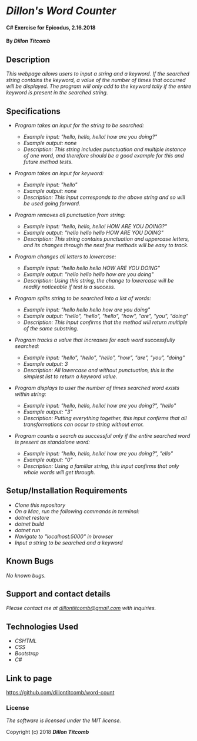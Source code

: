 # _Dillon's Word Counter_

#### C# Exercise for Epicodus, 2.16.2018

#### By _**Dillon Titcomb**_

## Description

_This webpage allows users to input a string and a keyword. If the searched string contains the keyword, a value of the number of times that occurred will be displayed. The program will only add to the keyword tally if the entire keyword is present in  the searched string._

## Specifications

* _Program takes an input for the string to be searched:_
	* _Example input: "hello, hello, hello! how are you doing?"_
	* _Example output: none_
	* _Description: This string includes punctuation and multiple instance of one word, and therefore should be a good example for this and future method tests._

* _Program takes an input for keyword:_
	* _Example input: "hello"_
	* _Example output: none_
	* _Description: This input corresponds to the above string and so will be used going forward._

* _Program removes all punctuation from string:_
	* _Example input: "hello, hello, hello! HOW ARE YOU DOING?"_
	* _Example output: "hello hello hello HOW ARE YOU DOING"_
	* _Description: This string contains punctuation and uppercase letters, and its changes through the next few methods will be easy to track._

* _Program changes all letters to lowercase:_
	* _Example input: "hello hello hello HOW ARE YOU DOING"_
	* _Example output: "hello hello hello how are you doing"_
	* _Description: Using this string, the change to lowercase will be readily noticeable if test is a success._

* _Program splits string to be searched into a list of words:_
	* _Example input: "hello hello hello how are you doing"_
	* _Example output: "hello", "hello", "hello", "how", "are", "you", "doing"_
	* _Description: This input confirms that the method will return multiple of the same substring._

* _Program tracks a value that increases for each word successfully searched:_
	* _Example input: "hello", "hello", "hello", "how", "are", "you", "doing"_
	* _Example output: 3_
	* _Description: All lowercase and without punctuation, this is the simplest list to return a keyword value._

* _Program displays to user the number of times searched word exists within string:_
	* _Example input: "hello, hello, hello! how are you doing?", "hello"_
	* _Example output: "3"_
	* _Description: Putting everything together, this input confirms that all transformations can occur to string without error._

* _Program counts a search as successful only if the entire searched word is present as standalone word:_
	* _Example input: "hello, hello, hello! how are you doing?", "ello"_
	* _Example output: "0"_
	* _Description: Using a familiar string, this input confirms that only whole words will get through._

## Setup/Installation Requirements

* _Clone this repository_
* _On a Mac, run the following commands in terminal:_
* _dotnet restore_
* _dotnet build_
* _dotnet run_
* _Navigate to "localhost:5000" in browser_
* _Input a string to be searched and a keyword_

## Known Bugs

_No known bugs._

## Support and contact details

_Please contact me at dillontitcomb@gmail.com with inquiries._

## Technologies Used

* _CSHTML_
* _CSS_
* _Bootstrap_
* _C#_

## Link to page

https://github.com/dillontitcomb/word-count

### License

*The software is licensed under the MIT license.*

Copyright (c) 2018 **_Dillon Titcomb_**
